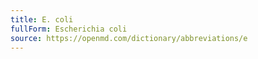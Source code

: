 ```yaml
---
title: E. coli
fullForm: Escherichia coli
source: https://openmd.com/dictionary/abbreviations/e
---
```

